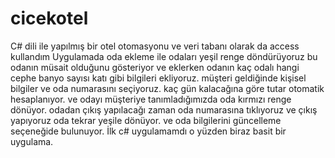 # cicekotel
C# dili ile yapılmış bir otel otomasyonu ve veri tabanı olarak da access kullandım
Uygulamada oda ekleme ile odaları yeşil renge döndürüyoruz bu odanın müsait olduğunu gösteriyor ve eklerken odanın kaç odalı hangi cephe
banyo sayısı katı gibi bilgileri ekliyoruz. müşteri geldiğinde kişisel bilgiler ve oda numarasını seçiyoruz. kaç gün kalacağına göre tutar
otomatik hesaplanıyor. ve odayı müşteriye tanımladığımızda oda kırmızı renge dönüyor. odadan çıkış yapılacağı zaman oda numarasına
tıklıyoruz ve çıkış yapıyoruz oda tekrar yeşile dönüyor. ve oda bilgilerini güncelleme seçeneğide bulunuyor. İlk c# uygulamamdı o yüzden
biraz basit bir uygulama.
